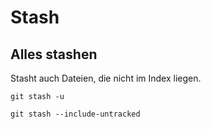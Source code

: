 # Stash

## Alles stashen

Stasht auch Dateien, die nicht im Index liegen.

~~~
git stash -u
~~~

~~~
git stash --include-untracked
~~~
